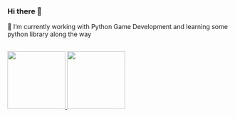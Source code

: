### Hi there 👋

🔭 I’m currently working with Python Game Development and learning some python library along the way

##

<div>
  <a href="https://github.com/AymoonFS">
  <img height="130em" src="https://github-readme-stats.vercel.app/api?username=AymoonFS&show_icons=true&theme=monokai&include_all_commits=true&count_private=true"/>
  <img height="130em" src="https://github-readme-stats.vercel.app/api/top-langs/?username=AymoonFS&layout=compact&langs_count=7&theme=monokai"/>
</div>

##
